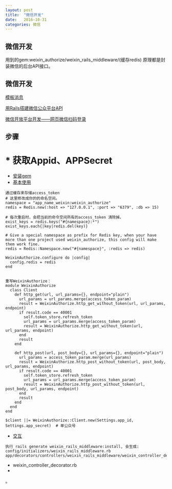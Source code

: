 ```yaml
---
layout: post
title:  "微信开发"
date:   2016-10-31
categories: 微信
---
```

## 微信开发

用到的gem:weixin_authorize/weixin_rails_middleware/(缓存redis)
原理都是封装微信的后台API接口。



## 微信开发
[模板消息](http://www.cnblogs.com/izhaofu/p/4680114.html)

[用Rails搭建微信公众平台API](http://www.tuicool.com/articles/n2qumu)

[微信开放平台开发——网页微信扫码登录](http://www.cnblogs.com/0201zcr/p/5133062.html)

## 步骤

# * 获取Appid、APPSecret
* [安装gem](https://github.com/lanrion/weixin_authorize)
* [基本使用](https://github.com/lanrion/weixin_authorize/wiki/Getting-Started)

```
通过缓存来存储access_token
# 这里修改成你的的命名空间。
namespace = "app_name_weixin:weixin_authorize"
redis = Redis.new(:host => "127.0.0.1", :port => "6379", :db => 15)

# 每次重启时，会把当前的命令空间所有的access_token 清除掉。
exist_keys = redis.keys("#{namespace}:*")
exist_keys.each{|key|redis.del(key)}

# Give a special namespace as prefix for Redis key, when your have more than one project used weixin_authorize, this config will make them work fine.
redis = Redis::Namespace.new("#{namespace}", :redis => redis)

WeixinAuthorize.configure do |config|
  config.redis = redis
end


重写WeixinAuthorize：
module WeixinAuthorize
  class Client
    def http_get(url, url_params={}, endpoint="plain")
      url_params = url_params.merge(access_token_param)
      result = WeixinAuthorize.http_get_without_token(url, url_params, endpoint)
      if result.code == 40001
        self.token_store.refresh_token
        url_params = url_params.merge(access_token_param)
        result = WeixinAuthorize.http_get_without_token(url, url_params, endpoint)
      end
      result
    end

    def http_post(url, post_body={}, url_params={}, endpoint="plain")
      url_params = access_token_param.merge(url_params)
      result = WeixinAuthorize.http_post_without_token(url, post_body, url_params, endpoint)
      if result.code == 40001
        self.token_store.refresh_token
        url_params = url_params.merge(access_token_param)
        result = WeixinAuthorize.http_post_without_token(url, post_body, url_params, endpoint)
      end
      result
    end
  end
end

$client ||= WeixinAuthorize::Client.new(Settings.app_id, Settings.app_secret)  # 单公众号
```

* [交互](https://github.com/lanrion/weixin_rails_middleware)

```
执行 rails generate weixin_rails_middleware:install, 会生成:
config/initializers/weixin_rails_middleware.rb
app/decorators/controllers/weixin_rails_middleware/weixin_controller_decorator.rb
```
* weixin_controller_decorator.rb
* 
































。